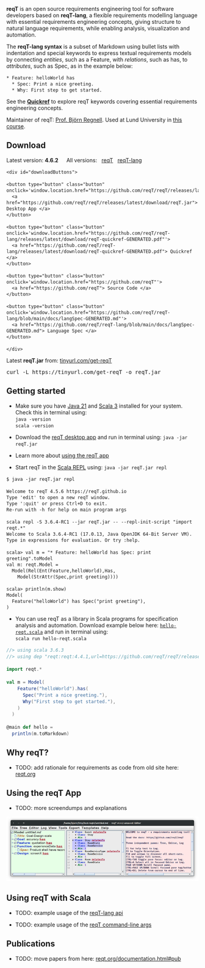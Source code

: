 **reqT** is an open source requirements engineering tool for software developers based on **reqT-lang**, a flexible requirements modelling language with essential requirements engineering concepts, giving structure to natural language requirements, while enabling analysis, visualization and automation. 

The **reqT-lang syntax** is a subset of Markdown using bullet lists with indentation and special keywords to express textual requirements models by connecting *entities*, such as a <span class="EntType">Feature</span>, with *relations*, such as <span class="RelType">has</span>, to *attributes*, such as <span class="StrAttrType">Spec</span>, as in the example below:

<pre><code>* <span class="EntType">Feature</span>: helloWorld <span class="RelType">has</span> 
  * <span class="StrAttrType">Spec</span>: Print a nice greeting.
  * <span class="StrAttrType">Why</span>: First step to get started.
</code></pre>

See the <a href="https://github.com/reqT/reqT-lang/releases/latest/download/reqT-quickref-GENERATED.pdf">**Quickref**</a> to explore reqT keywords covering essential requirements engineering concepts.

Maintainer of reqT: [Prof. Björn Regnell](https://cs.lth.se/bjorn-regnell). 
Used at Lund University in [this course](https://cs.lth.se/krav). 


## Download

Latest version: <b>
4.6.2
</b> &emsp; All versions: &nbsp; [reqT](https://github.com/reqT/reqT/releases) &nbsp; [reqT-lang](https://github.com/reqT/reqT-lang/releases)


```{=html}
<div id="downloadButtons">

<button type="button" class="button" onclick='window.location.href="https://github.com/reqT/reqT/releases/latest/download/reqT.jar"'>
  <a href="https://github.com/reqT/reqT/releases/latest/download/reqT.jar"> Desktop App </a>
</button>

<button type="button" class="button" onclick='window.location.href="https://github.com/reqT/reqT-lang/releases/latest/download/reqT-quickref-GENERATED.pdf"'>
  <a href="https://github.com/reqT/reqT-lang/releases/latest/download/reqT-quickref-GENERATED.pdf"> Quickref </a>
</button>

<button type="button" class="button" onclick='window.location.href="https://github.com/reqT"'>
  <a href="https://github.com/reqT"> Source Code </a>
</button>

<button type="button" class="button" onclick='window.location.href="https://github.com/reqT/reqT-lang/blob/main/docs/langSpec-GENERATED.md"'>
  <a href="https://github.com/reqT/reqT-lang/blob/main/docs/langSpec-GENERATED.md"> Language Spec </a>
</button>

</div>

```

<p>Latest <b>reqT.jar</b> from: <a href="https://tinyurl.com/yc4zsxy3"> tinyurl.com/get-reqT</a></p>
<pre>curl -L https://tinyurl.com/get-reqT -o reqT.jar</pre>


## Getting started
* Make sure you have [Java 21](https://adoptium.net/temurin/releases/?package=jdk&version=21) and [Scala 3](https://www.scala-lang.org/download/) installed for your system. Check this in terminal using: </br>`java -version`</br>`scala -version`

* Download the [reqT desktop app](https://github.com/reqT/reqT/releases/latest/download/reqT.jar) and run in terminal using: `java -jar reqT.jar` 

* Learn more about [using the reqT app](#using-the-reqt-app)

* Start reqT in the [Scala REPL](https://docs.scala-lang.org/scala3/book/taste-repl.html) using: `java -jar reqT.jar repl`

```
$ java -jar reqT.jar repl

Welcome to reqT 4.5.6 https://reqT.github.io
Type 'edit' to open a new reqT window.
Type ':quit' or press Ctrl+D to exit.
Re-run with -h for help on main program args

scala repl -S 3.6.4-RC1 --jar reqT.jar -- --repl-init-script "import reqt.*"
Welcome to Scala 3.6.4-RC1 (17.0.13, Java OpenJDK 64-Bit Server VM).
Type in expressions for evaluation. Or try :help.

scala> val m = "* Feature: helloWorld has Spec: print greeting".toModel
val m: reqt.Model = 
  Model(Rel(Ent(Feature,helloWorld),Has,
    Model(StrAttr(Spec,print greeting))))

scala> println(m.show)
Model(
  Feature("helloWorld") has Spec("print greeting"),
)

```
* You can use reqT as a library in Scala programs for specification analysis and automation. Download example below here: [`hello-reqt.scala`](https://github.com/reqT/reqT.github.io/blob/master/src/hello-reqt.scala) and run in terminal using: <br> `scala run hello-reqt.scala`  

```scala
//> using scala 3.6.3
//> using dep "reqt:reqt:4.4.1,url=https://github.com/reqT/reqT/releases/download/v4.4.1/reqT-4.4.1.jar"

import reqt.*

val m = Model(
    Feature("helloWorld").has(
      Spec("Print a nice greeting."),
      Why("First step to get started."),
    )
  )

@main def hello = 
  println(m.toMarkdown)
```

## Why reqT?

* TODO: add rationale for requirements as code from old site here: [reqt.org](https://reqt.org/index.html)

## Using the reqT App

* TODO: more screendumps and explanations

![reqT Main Window](img/screen1.png)

## Using reqT with Scala

* TODO: example usage of the [reqT-lang api](https://github.com/reqT/reqT-lang)

* TODO: example usage of the [reqT command-line args](https://github.com/reqT/reqT/blob/4.x/src/main/scala/Main.scala)

## Publications

* TODO: move papers from here: [reqt.org/documentation.html#pub](https://reqt.org/documentation.html#pub)